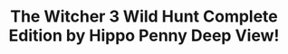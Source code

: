 ---
title: The Witcher 3 Wild Hunt Complete Edition by Hippo Penny Deep View!
layout: scoredetail
permalink: /meta-score/the-witcher-3-wild-hunt-complete-edition
header:
  teaser: /assets/images/the-witcher-3-wild-hunt-complete-edition.jpg
  video:
    id: uqtFg2C2v_0
    provider: youtube
---